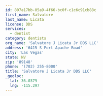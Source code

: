 ```yaml
---
id: 807a17bb-05a9-4f66-bc0f-c1c6c91cb88c
first_name: Salvatore
last_name: Licata
license: DDS
services:
  - dentist
category: dentists
org_name: 'Salvatore J Licata Jr DDS LLC'
address: '6415 S Fort Apache Road'
city: 'Las Vegas'
state: NV
zip: '89148'
phone: '(702) 255-8000'
title: 'Salvatore J Licata Jr DDS LLC'
_geoloc:
  lat: 36.0379
  lng: -115.297
---
```

